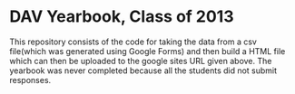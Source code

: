 DAV Yearbook, Class of 2013
===========================

This repository consists of the code for taking the data from a csv file(which was generated using Google Forms) and then
build a HTML file which can then be uploaded to the google sites URL given above. The yearbook was never completed
because all the students did not submit responses.

